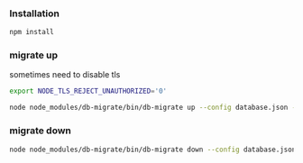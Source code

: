 ### Installation
```bash
npm install
```

### migrate up
sometimes need to disable tls 
```bash
export NODE_TLS_REJECT_UNAUTHORIZED='0'
```

```bash
node node_modules/db-migrate/bin/db-migrate up --config database.json -e dev
```

### migrate down
```bash
node node_modules/db-migrate/bin/db-migrate down --config database.json -e dev
```
